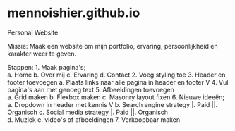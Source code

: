 # mennoishier.github.io
Personal Website

Missie:
Maak een website om mijn portfolio, ervaring, persoonlijkheid en karakter weer te geven.

Stappen:
    1. Maak pagina's;   
        a. Home
        b. Over mij
        c. Ervaring
        d. Contact
    2. Voeg styling toe
    3. Header en footer toevoegen
        a. Plaats links naar alle pagina in header en footer
V
    4. Vul pagina's aan met genoeg text
    5. Afbeeldingen toevoegen   
        a. Grid maken
        b. Flexbox maken
        c. Masonry layout fixen
    6. Nieuwe ideeën;
        a. Dropdown in header met kennis V
            b. Search engine strategy
                |. Paid
                ||. Organisch
            c. Social media strategy
                |. Paid
                ||. Organisch  
            d. Muziek
            e. video's of afbeeldingen
    7. Verkoopbaar maken
